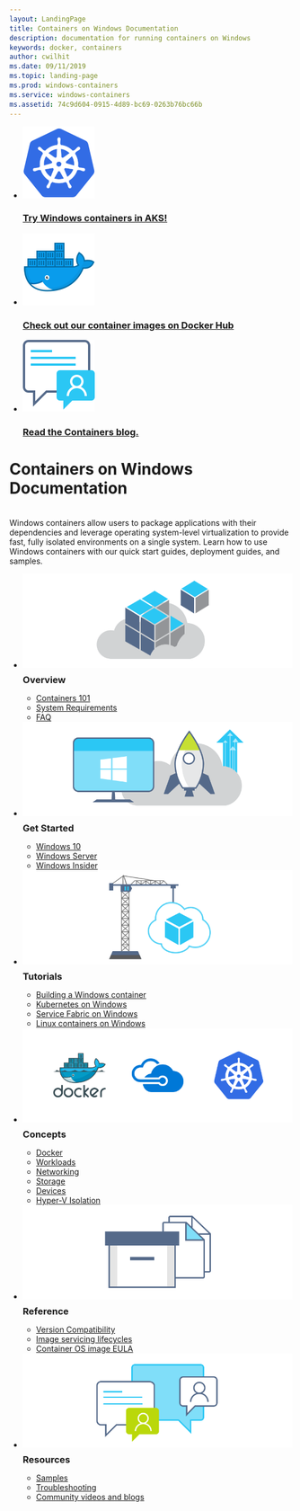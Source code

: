 ```yaml
---
layout: LandingPage
title: Containers on Windows Documentation
description: documentation for running containers on Windows
keywords: docker, containers
author: cwilhit
ms.date: 09/11/2019
ms.topic: landing-page
ms.prod: windows-containers
ms.service: windows-containers
ms.assetid: 74c9d604-0915-4d89-bc69-0263b76bc66b
---
```


<div id="main" class="v2">
    <ul class="cardsY panelContent featuredContent">
        <li>
            <a href="https://docs.microsoft.com/en-us/azure/aks/windows-container-cli" data-linktype="external">
                <div class="cardSize">
                    <div class="cardPadding">
                        <div class="card">
                            <div class="cardImageOuter">
                                <div class="cardImage">
                                    <img src="media/logo_kubernetes.svg" alt="" data-linktype="relative-path">
                                </div>
                            </div>
                            <div class="cardText">
                                <h3>Try Windows containers in AKS!</h3>
                            </div>
                        </div>
                    </div>
                </div>
            </a>
        </li>
        <li>
            <a href="https://hub.docker.com/_/microsoft-windows-base-os-images" data-linktype="external">
                <div class="cardSize">
                    <div class="cardPadding">
                        <div class="card">
                            <div class="cardImageOuter">
                                <div class="cardImage">
                                    <img src="media/logo_docker.svg" alt="" data-linktype="relative-path">
                                </div>
                            </div>
                            <div class="cardText">
                                <h3>Check out our container images on Docker Hub</h3>
                            </div>
                        </div>
                    </div>
                </div>
            </a>
        </li>
        <li>
            <a href="https://techcommunity.microsoft.com/t5/Containers/bg-p/Containers" data-linktype="external">
                <div class="cardSize">
                    <div class="cardPadding">
                        <div class="card">
                            <div class="cardImageOuter">
                                <div class="cardImage">
                                    <img src="media/i_blog.svg" alt="" data-linktype="relative-path">
                                </div>
                            </div>
                            <div class="cardText">
                                <h3>Read the Containers blog.</h3>
                            </div>
                        </div>
                    </div>
                </div>
            </a>
        </li>
    </ul>
    <h1>Containers on Windows Documentation</h1>
    <br/>
    <div class="abstract">Windows containers allow users to package applications with their dependencies and leverage operating system-level virtualization to provide fast, fully isolated environments on a single system. Learn how to use Windows containers with our quick start guides, deployment guides, and samples.</div>
    <ul class="cardsW panelContent featuredContent">
        <li>
            <div class="cardSize">
                <div class="cardPadding">
                    <div class="card">
                        <div class="cardImageOuter">
                            <div class="cardImage bgdAccent1">
                                <img src="media/virtualization-containers-about.svg" alt="" data-linktype="relative-path">
                            </div>
                        </div>
                        <div class="cardText">
                            <h3 style="margin: 8px 0 2px 0;">Overview</h3>
                            <ul>
                                <li><a href="/en-us/virtualization/windowscontainers/about/index" data-linktype="absolute-path">Containers 101</a></li>
                                <li><a href="/en-us/virtualization/windowscontainers/deploy-containers/system-requirements" data-linktype="absolute-path">System Requirements</a></li>
                                <li><a href="/en-us/virtualization/windowscontainers/about/faq" data-linktype="absolute-path">FAQ</a></li>
                            </ul>
                        </div>
                    </div>
                </div>
            </div>
        </li>
        <li>
            <div class="cardSize">
                <div class="cardPadding">
                    <div class="card">
                        <div class="cardImageOuter">
                            <div class="cardImage bgdAccent1">
                                <img src="media/virtualization-containers-quick-start.svg" alt="" data-linktype="relative-path">
                            </div>
                        </div>
                        <div class="cardText">
                            <h3 style="margin: 8px 0 2px 0;">Get Started</h3>
                            <ul>
                                <li><a href="/en-us/virtualization/windowscontainers/quick-start/quick-start-windows-10" data-linktype="external">Windows 10</a></li>
                                <li><a href="/en-us/virtualization/windowscontainers/quick-start/quick-start-windows-server" data-linktype="external">Windows Server</a></li>
                                <li><a href="/en-us/virtualization/windowscontainers/quick-start/using-insider-container-images" data-linktype="external">Windows Insider</a></li>
                            </ul>
                        </div>
                    </div>
                </div>
            </div>
        </li>
        <li>
            <div class="cardSize">
                <div class="cardPadding">
                    <div class="card">
                        <div class="cardImageOuter">
                            <div class="cardImage bgdAccent1">
                                <img src="media/container-tutorials.svg" alt="" data-linktype="relative-path">
                            </div>
                        </div>
                        <div class="cardText">
                            <h3 style="margin: 8px 0 2px 0;">Tutorials</h3>
                            <ul>
                                <li><a href="/en-us/virtualization/windowscontainers/manage-docker/manage-windows-dockerfile" data-linktype="external">Building a Windows container</a></li>
                                <li><a href="/en-us/virtualization/windowscontainers/kubernetes/getting-started-kubernetes-windows" data-linktype="external">Kubernetes on Windows</a></li>
                                <li><a href="/en-us/azure/service-fabric/service-fabric-quickstart-containers" data-linktype="external">Service Fabric on Windows</a></li>
                                <li><a href="/en-us/virtualization/windowscontainers/deploy-containers/linux-containers" data-linktype="external">Linux containers on Windows</a></li>
                            </ul>
                        </div>
                    </div>
                </div>
            </div>
        </li>
        <li>
            <div class="cardSize">
                <div class="cardPadding">
                    <div class="card">
                        <div class="cardImageOuter">
                            <div class="cardImage bgdAccent1">
                                <img src="media/virtualization-containers-management-tools.svg" alt="" data-linktype="relative-path">
                            </div>
                        </div>
                        <div class="cardText">
                            <h3 style="margin: 8px 0 2px 0;">Concepts</h3>
                            <ul>
                                <li><a href="/en-us/virtualization/windowscontainers/manage-docker/configure-docker-daemon" data-linktype="external">Docker</a></li>
                                <li><a href="/en-us/virtualization/windowscontainers/manage-containers/manage-serviceaccounts" data-linktype="external">Workloads</a></li>
                                <li><a href="/en-us/virtualization/windowscontainers/container-networking/architecture" data-linktype="external">Networking</a></li>
                                <li><a href="/en-us/virtualization/windowscontainers/manage-containers/container-storage" data-linktype="external">Storage</a></li>
                                <li><a href="/en-us/virtualization/windowscontainers/deploy-containers/hardware-devices-in-containers" data-linktype="external">Devices</a></li>
                                <li><a href="/en-us/virtualization/windowscontainers/manage-containers/hyperv-container" data-linktype="external">Hyper-V Isolation</a></li>
                            </ul>
                        </div>
                    </div>
                </div>
            </div>
        </li>
        <li>
            <div class="cardSize">
                <div class="cardPadding">
                    <div class="card">
                        <div class="cardImageOuter">
                            <div class="cardImage bgdAccent1">
                                <img src="media/container-reference.svg" alt="" data-linktype="relative-path">
                            </div>
                        </div>
                        <div class="cardText">
                            <h3 style="margin: 8px 0 2px 0;">Reference</h3>
                            <ul>
                                <li><a href="/en-us/virtualization/windowscontainers/deploy-containers/version-compatibility" data-linktype="external">Version Compatibility</a></li>
                                <li><a href="/en-us/virtualization/windowscontainers/deploy-containers/base-image-lifecycle" data-linktype="external">Image servicing lifecycles</a></li>
                                <li><a href="/en-us/virtualization/windowscontainers/images-eula" data-linktype="external">Container OS image EULA</a></li>
                            </ul>
                        </div>
                    </div>
                </div>
            </div>
        </li>
        <li>
            <div class="cardSize">
                <div class="cardPadding">
                    <div class="card">
                        <div class="cardImageOuter">
                            <div class="cardImage bgdAccent1">
                                <img src="media/virtualization-containers-community.svg" alt="" data-linktype="relative-path">
                            </div>
                        </div>
                        <div class="cardText">
                            <h3 style="margin: 8px 0 2px 0;">Resources</h3>
                            <ul>
                                <li><a href="/en-us/virtualization/windowscontainers/samples" data-linktype="external">Samples</a></li>
                                <li><a href="/en-us/virtualization/windowscontainers/troubleshooting" data-linktype="external">Troubleshooting</a></li>
                                <li><a href="/en-us/virtualization/windowscontainers/communitylinks" data-linktype="external">Community videos and blogs</a></li>
                            </ul>
                        </div>
                    </div>
                </div>
            </div>
        </li>
    </ul>
</div>